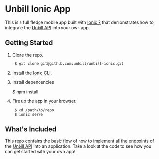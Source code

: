 # Unbill Ionic App

This is a full fledge mobile app built with [Ionic 2](http://ionicframework.com/docs/v2/) that demonstrates how to integrate the [Unbill API](https://unbill.co/docs) into your own app.

## Getting Started

1. Clone the repo.

		$ git clone git@github.com:unbill/unbill-ionic.git

2. Install the [Ionic CLI](http://ionicframework.com/docs/v2/getting-started/installation/).

3. Install dependencies

    $ npm install

4. Fire up the app in your browser.

		$ cd /path/to/repo
		$ ionic serve

## What's Included

This repo contains the basic flow of how to implement all the endpoints of the [Unbill API](https://unbill.co/docs) into an application. Take a look at the code to see how you can get started with your own app!
